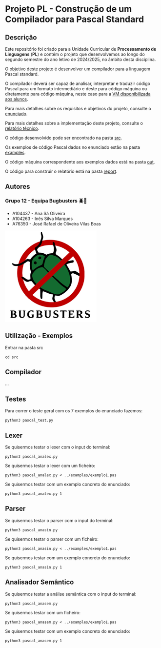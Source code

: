 # Projeto PL - Construção de um Compilador para Pascal Standard
## Descrição
Este repositório foi criado para a Unidade Curricular de **Processamento de Linguagens** (**PL**) e contém o projeto que desenvolvemos ao longo do segundo semestre do ano letivo de 2024/2025, no âmbito desta disciplina.

O objetivo deste projeto é desenvolver um compilador para a linguagem Pascal standard.

O compilador deverá ser capaz de analisar, interpretar e traduzir código Pascal para um formato
intermediário e deste para código máquina ou diretamente para código máquina, neste caso para a [VM
disponibilizada aos alunos](https://ewvm.epl.di.uminho.pt/).

Para mais detalhes sobre os requisitos e objetivos do projeto, consulte o [enunciado](Enunciado.pdf).

Para mais detalhes sobre a implementação deste projeto, consulte o [relatório técnico](Relatório.pdf).

O código desenvolvido pode ser encontrado na pasta [src](src).

Os exemplos de código Pascal dados no enunciado estão na pasta [examples](examples).

O código máquina correspondente aos exemplos dados está na pasta [out](out).

O código para construir o relatório está na pasta [report](report).

## Autores
### Grupo 12 - Equipa Bugbusters 🪲🚫
- A104437 - Ana Sá Oliveira
- A104263 - Inês Silva Marques
- A76350 - José Rafael de Oliveira Vilas Boas

![BUGBUSTERS](report/cover/Bugbusters.png)

## Utilização - Exemplos
Entrar na pasta src
```
cd src
```

## Compilador

...

## Testes
Para correr o teste geral com os 7 exemplos do enunciado fazemos:
```
python3 pascal_test.py
```

## Lexer

Se quisermos testar o lexer com o input do terminal:
```
python3 pascal_analex.py
```

Se quisermos testar o lexer com um ficheiro:
```
python3 pascal_analex.py < ../examples/exemplo1.pas
```

Se quisermos testar com um exemplo concreto do enunciado:
```
python3 pascal_analex.py 1
```

## Parser

Se quisermos testar o parser com o input do terminal:
```
python3 pascal_anasin.py
```

Se quisermos testar o parser com um ficheiro:
```
python3 pascal_anasin.py < ../examples/exemplo1.pas
```

Se quisermos testar com um exemplo concreto do enunciado:
```
python3 pascal_anasin.py 1
```

## Analisador Semântico

Se quisermos testar a análise semântica com o input do terminal:
```
python3 pascal_anasem.py
```

Se quisermos testar com um ficheiro:
```
python3 pascal_anasem.py < ../examples/exemplo1.pas
```

Se quisermos testar com um exemplo concreto do enunciado:
```
python3 pascal_anasem.py 1
```
